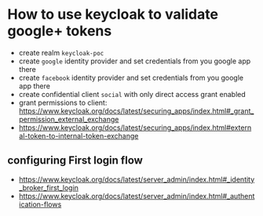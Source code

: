 # How to use keycloak to validate google+ tokens

* create realm `keycloak-poc`
* create `google` identity provider and set credentials from you google app there
* create `facebook` identity provider and set credentials from you google app there 
* create confidential client `social` with only direct access grant enabled 
* grant permissions to client: https://www.keycloak.org/docs/latest/securing_apps/index.html#_grant_permission_external_exchange
* https://www.keycloak.org/docs/latest/securing_apps/index.html#external-token-to-internal-token-exchange

## configuring First login flow

* https://www.keycloak.org/docs/latest/server_admin/index.html#_identity_broker_first_login
* https://www.keycloak.org/docs/latest/server_admin/index.html#_authentication-flows
